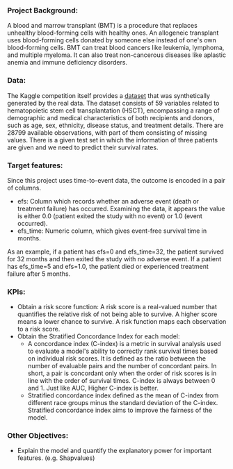 ### Project Background:

A blood and marrow transplant (BMT) is a procedure that replaces unhealthy blood-forming cells with healthy ones. An allogeneic transplant uses blood-forming cells donated by someone else instead of one's own blood-forming cells. BMT can treat blood cancers like leukemia, lymphoma, and multiple myeloma. It can also treat non-cancerous diseases like aplastic anemia and immune deficiency disorders.

### Data:

The Kaggle competition itself provides a [dataset](https://www.kaggle.com/competitions/equity-post-HCT-survival-predictions/overview) that was synthetically generated by the real data. The dataset consists of 59 variables related to hematopoietic stem cell transplantation (HSCT), encompassing a range of demographic and medical characteristics of both recipients and donors, such as age, sex, ethnicity, disease status, and treatment details. There are 28799 available observations, with part of them consisting of missing values. There is a given test set in which the information of three patients are given and we need to predict their survival rates.

### Target features:

Since this project uses time-to-event data, the outcome is encoded in a pair of columns.

- efs: Column which records whether an adverse event (death or treatment failure) has occurred. Examining the data, it appears the value is either 0.0 (patient exited the study with no event) or 1.0 (event occurred).
- efs_time: Numeric column, which gives event-free survival time in months.

As an example, if a patient has efs=0 and efs_time=32, the patient survived for 32 months and then exited the study with no adverse event. If a patient has efs_time=5 and efs=1.0, the patient died or experienced treatment failure after 5 months.

### KPIs:

- Obtain a risk score function:  A risk score is a real-valued number that quantifies the relative risk of not being able to survive. A higher score means a lower chance to survive. A risk function maps each observation to a risk score.
- Obtain the Stratified Concordance Index for each model:
  - A concordance index (C-index) is a metric in survival analysis used to evaluate a model's ability to correctly rank survival times based on individual risk scores. It is defined as the ratio between the number of evaluable pairs and the number of concordant pairs. In short, a pair is concordant only when the order of risk scores is in line with the order of survival times. C-index is always between 0 and 1. Just like AUC, Higher C-index is better.
  - Stratified concordance index defined as the mean of C-index from different race groups minus the standard deviation of the C-index. Stratified concordance index aims to improve the fairness of the model.

### Other Objectives:

- Explain the model and quantify the explanatory power for important features. (e.g. Shapvalues)
